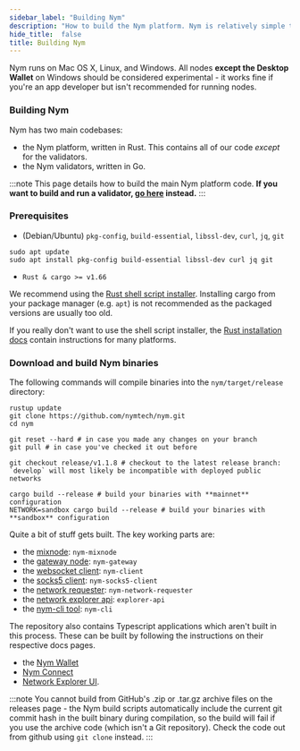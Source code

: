 ```yaml
---
sidebar_label: "Building Nym"
description: "How to build the Nym platform. Nym is relatively simple to build and run on Mac OS X, Linux, and Windows."
hide_title:  false
title: Building Nym
---
```


Nym runs on Mac OS X, Linux, and Windows. All nodes **except the Desktop Wallet** on Windows should be considered experimental - it works fine if you're an app developer but isn't recommended for running nodes. 

### Building Nym

Nym has two main codebases:

- the Nym platform, written in Rust. This contains all of our code _except_ for the validators.
- the Nym validators, written in Go.

:::note
This page details how to build the main Nym platform code. **If you want to build and run a validator, [go here](/docs/next/run-nym-nodes/nodes/validators) instead.**
:::

### Prerequisites

- (Debian/Ubuntu) `pkg-config`, `build-essential`, `libssl-dev`, `curl`, `jq`, `git`

```
sudo apt update
sudo apt install pkg-config build-essential libssl-dev curl jq git
```

- `Rust & cargo >= v1.66`

We recommend using the [Rust shell script installer](https://www.rust-lang.org/tools/install). Installing cargo from your package manager (e.g. `apt`) is not recommended as the packaged versions are usually too old.

If you really don't want to use the shell script installer, the [Rust installation docs](https://forge.rust-lang.org/infra/other-installation-methods.html) contain instructions for many platforms.

### Download and build Nym binaries

The following commands will compile binaries into the `nym/target/release` directory:

```
rustup update
git clone https://github.com/nymtech/nym.git
cd nym

git reset --hard # in case you made any changes on your branch
git pull # in case you've checked it out before

git checkout release/v1.1.8 # checkout to the latest release branch: `develop` will most likely be incompatible with deployed public networks  

cargo build --release # build your binaries with **mainnet** configuration
NETWORK=sandbox cargo build --release # build your binaries with **sandbox** configuration 
```

Quite a bit of stuff gets built. The key working parts are:

* the [mixnode](/docs/next/run-nym-nodes/nodes/mixnodes): `nym-mixnode`
* the [gateway node](/docs/next/run-nym-nodes/nodes/gateways): `nym-gateway`
* the [websocket client](/docs/next/integrations/websocket-client): `nym-client`
* the [socks5 client](/docs/next/integrations/socks5-client): `nym-socks5-client`
* the [network requester](/docs/next/run-nym-nodes/nodes/requester): `nym-network-requester`
* the [network explorer api](/docs/next/run-nym-nodes/nodes/network-explorer): `explorer-api`
* the [nym-cli tool](/docs/next/nym-cli): `nym-cli` 

The repository also contains Typescript applications which aren't built in this process. These can be built by following the instructions on their respective docs pages.  
* the [Nym Wallet](docs/next/wallet) 
* [Nym Connect](/docs/next/quickstart.nym-connect)
* [Network Explorer UI](docs/next/run-nym-nodes/nodes/network-explorer). 

:::note
You cannot build from GitHub's .zip or .tar.gz archive files on the releases page - the Nym build scripts automatically include the current git commit hash in the built binary during compilation, so the build will fail if you use the archive code (which isn't a Git repository). Check the code out from github using `git clone` instead. 
:::

